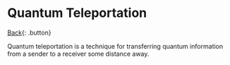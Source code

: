 # Quantum Teleportation

[Back](../index.md#quantum){: .button}

Quantum teleportation is a technique for transferring quantum information from a sender to a receiver some distance away.
